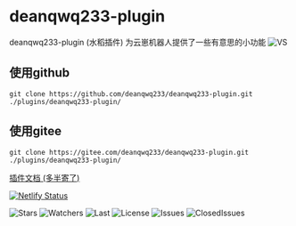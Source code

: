 # deanqwq233-plugin

deanqwq233-plugin (水稻插件) 为云崽机器人提供了一些有意思的小功能
![VS](https://img.shields.io/badge/Made%20with-Visual%20Studio%20-1f425f.svg)

## 使用github

```
git clone https://github.com/deanqwq233/deanqwq233-plugin.git ./plugins/deanqwq233-plugin/
```

## 使用gitee

```
git clone https://gitee.com/deanqwq233/deanqwq233-plugin.git ./plugins/deanqwq233-plugin/
```

[插件文档 (多半寄了) ](https://wlbncz.asia/)

[![Netlify Status](https://api.netlify.com/api/v1/badges/d107944d-6f03-4629-a572-425a12778702/deploy-status)](https://app.netlify.com/sites/storied-mousse-8026f6/deploys)

![Stars](https://img.shields.io/github/stars/deanqwq233/deanqwq233-plugin.svg)
![Watchers](https://img.shields.io/github/watchers/deanqwq233/deanqwq233-plugin.svg)
![Last](https://img.shields.io/github/last-commit/deanqwq233/deanqwq233-plugin.svg)
![License](https://img.shields.io/github/license/deanqwq233/deanqwq233-plugin.svg)
![Issues](https://img.shields.io/github/issues/deanqwq233/deanqwq233-plugin.svg)
![ClosedIssues](https://img.shields.io/github/issues-closed/deanqwq233/deanqwq233-plugin.svg)
